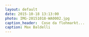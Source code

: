 ```yaml
---
layout: default
date: 2015-10-18 13:13:00
photo: IMG-20151018-WA0002.jpg
caption_header:  Cose da flohmarkt...
caption: Max Baldelli
---
```

